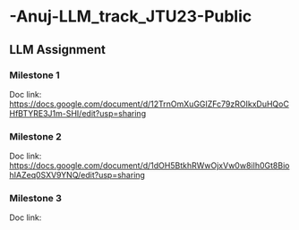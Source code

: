 # -Anuj-LLM_track_JTU23-Public
## LLM Assignment

### Milestone 1 
Doc link: https://docs.google.com/document/d/12TrnOmXuGGIZFc79zROIkxDuHQoCHfBTYRE3J1m-SHI/edit?usp=sharing

### Milestone 2
Doc link: https://docs.google.com/document/d/1dOH5BtkhRWwOjxVw0w8iIh0Gt8BiohIAZeq0SXV9YNQ/edit?usp=sharing

### Milestone 3
Doc link: 
